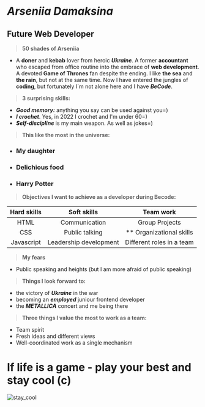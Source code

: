 # **_Arseniia Damaksina_**

## **Future Web Developer**

> **50 shades of Arseniia**

- A **doner** and **kebab** lover from heroic **_Ukraine_**. A former **accountant** who escaped from office routine into the embrace of **web development**. A devoted **Game of Thrones** fan despite the ending. I like **the sea** and **the rain**, but not at the same time. Now I have entered the jungles of **coding**, but fortunately I`m not alone here and I have **_BeCode_**.

> **3 surprising skills:**

- **_Good memory:_** anything you say can be used against you=)
- **_I crochet_**. Yes, in 2022 I crochet and I'm under 60=)
- **_Self-discipline_** is my main weapon. As well as jokes=)

> **This like the most in the universe:**

- ### My daughter
- ### Delichious food
- ### Harry Potter

> **Objectives I want to achieve as a developer during Becode:**

| **Hard skills** |    **Soft skills**     |       **Team work**       |
| :-------------: | :--------------------: | :-----------------------: |
|      HTML       |     Communication      |      Group Projects       |
|       CSS       |     Public talking     |  ** Organizational skills   |
|   Javascript    | Leadership development | Different roles in a team |

> **My fears**

- Public speaking and heights (but I am more afraid of public speaking)

> **Things I look forward to:**
- the victory of **_Ukraine_** in the war
- becoming an **_employed_** juniour frontend developer
- the **_METALLICA_** concert and me being there

> **Three things I value the most to work as a team:**

- Team spirit
- Fresh ideas and different views
- Well-coordinated work as a single mechanism

# If life is a game - play your best and stay cool (c)

![stay_cool](https://media3.giphy.com/media/fzj87vYM8EgvcungmC/giphy.gif?cid=790b7611a406fd6faeb94fa05ae5eee63f9d0656f28dc033&rid=giphy.gif&ct=g)
